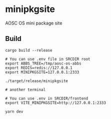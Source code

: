 # minipkgsite
AOSC OS mini package site

## Build

```
cargo build --release

# You can use .env file in SRCDIR root
export ABBS_TREE=/tmp/aosc-os-abbs
export REDIS=redis://127.0.0.1
export MINIPKGSITE=127.0.0.1:2333

./target/release/minipkgsite

# another terminal

# You can use .env in SRCDIR/frontend
export VITE_MINIPKGSITE=http://127.0.0.1:2333

yarn dev
```

